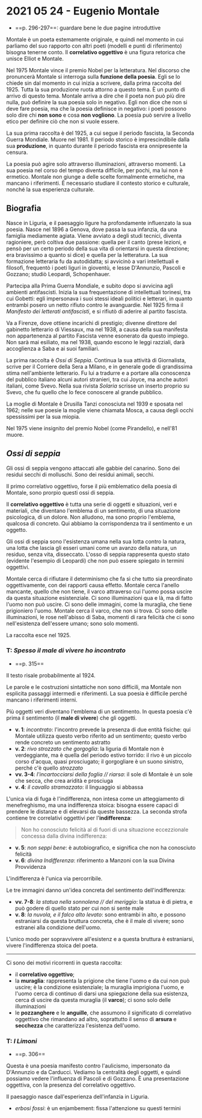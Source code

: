 # 2021 05 24 - Eugenio Montale

- ==p. 296-297==: guardare bene le due pagine introduttive

Montale è un poeta estemamente originale, e quindi nel momento in cui parliamo del suo rapporto con altri poeti (modelli e punti di riferimento) bisogna tenerne conto.
Il **correlativo oggettivo** è una figura retorica che unisce Elliot e Montale.

Nel 1975 Montale vince il premio Nobel per la letteratura. Nel discorso che pronuncerà Montale si interroga sulla **funzione della poesia**.
Egli se lo chiede sin dal momento in cui inizia a scrivere, dalla prima raccolta del 1925. Tutta la sua produzione ruota attorno a questo tema.
È un punto di arrivo di questo tema. Montale arriva a dire che il poeta non può più dire nulla, può definire la sua poesia solo in negativo. Egli non dice che non si deve fare poesia, ma che la poesia definisce in negativo: i poeti possono solo dire chi **non sono** e cosa **non vogliono**. La poesia può servire a livello etico per definire ciò che non si vuole essere.

La sua prima raccolta è del 1925, a cui segue il periodo fascista, la Seconda Guerra Mondiale. Muore nel 1981. Il periodo storico è imprescindibile dalla sua **produzione**, in quanto durante il periodo fascista era onnipresente la censura.

La poesia può agire solo attraverso illuminazioni, attraverso momenti. La sua poesia nel corso del tempo diventa difficile, per pochi, ma lui non è ermetico.
Montale non giunge a delle scelte formalmente ermetiche, ma mancano i riferimenti. È necessario studiare il contesto storico e culturale, nonché la sua esperienza culturale.

## Biografia

Nasce in Liguria, e il paesaggio ligure ha profondamente influenzato la sua poesia. Nasce nel 1896 a Genova, dove passa la sua infanzia, da una famiglia mediamente agiata. Viene avviato a degli studi tecnici, diventa ragioniere, però coltiva due passione: quella per il canto (prese lezioni, e pensò per un certo periodo della sua vita di orientarsi in questa direzione; era bravissimo a quanto si dice) e quella per la letteratura. La sua formazione letteraria fu da autodidatta; si avvicinò a vari intellettuali e filosofi, frequentò i poeti liguri in gioventù, e lesse D'Annunzio, Pascoli e Gozzano; studiò Leopardi, Schopenhauer.

Partecipa alla Prima Guerra Mondiale, e subito dopo si avvicina agli ambienti antifascisti. Inizia la sua frequentazione di intellettuali torinesi, tra cui Gobetti: egli impersonava i suoi stessi ideali politici e letterari, in quanto entrambi posero un netto rifiuto contro le avanguardie.
Nel 1925 firma il *Manifesto dei letterati antifascisti*, e si rifiutò di aderire al partito fascista. 

Va a Firenze, dove ottiene incarichi di prestigio; divenne direttore del gabinetto letterario di Viessaux, ma nel 1938, a causa della sua manifesta non appartenenza al partito Fascista venne esonerato da questo impiego. Non sarà mai esiliato, ma nel 1938, quando escono le leggi razziali, darà accoglienza a Saba e ai suoi familiari.

La prima raccolta è *Ossi di Seppia*. Continua la sua attività di Giornalista, scrive per il Corriere della Sera a Milano, e in generale gode di grandissima stima nell'ambiente letterario.
Fu lui a tradurre e a portare alla conoscenza del pubblico italiano alcuni autori stranieri, tra cui Joyce, ma anche autori italiani, come Svevo. Nella sua rivista *Solaria* scrisse un inserto proprio su Svevo, che fu quello che lo fece conoscere al grande pubblico.

La moglie di Montale è Drusilla Tanzi conosciuta nel 1939 e sposata nel 1962; nelle sue poesie la moglie viene chiamata Mosca, a causa degli occhi spessissimi per la sua miopia.

Nel 1975 viene insignito del premio Nobel (come Pirandello), e nell'81 muore.

## *Ossi di seppia*

Gli ossi di seppia vengono attaccati alle gabbie del canarino. Sono dei residui secchi di molluschi. Sono dei residui animali, secchi.

Il primo correlativo oggettivo, forse il più emblematico della poesia di Montale, sono prorpio questi ossi di seppia.

Il **correlativo oggettivo** è tutta una serie di oggetti e situazioni, veri e materiali, che diventano l'emblema di un sentimento, di una situazione psicologica, di un dolore. Non alludono, ma sono proprio l'emblema, qualcosa di concreto. Qui abbiamo la corrispondenza tra il sentimento e un oggetto.

Gli ossi di seppia sono l'esistenza umana nella sua lotta contro la natura, una lotta che lascia gli esseri umani come un avanzo della natura, un residuo, senza vita, disseccato. L'osso di seppia rappresenta questo stato (evidente l'esempio di Leopardi) che non può essere spiegato in termini oggettivi.

Montale cerca di rifiutare il determinismo che fa sì che tutto sia preordinato oggettivamente, con dei rapporti causa effetto. Montale cerca l'anello mancante, quello che non tiene, il varco attraverso cui l'uomo possa uscire da questa situazione esistenziale. Ci sono illuminazioni qua e là, ma di fatto l'uomo non può uscire.
Ci sono delle immagini, come la muraglia, che tiene prigioniero l'uomo. Montale cerca il varco, che non si trova. Ci sono delle illuminazioni, le rose nell'abisso di Saba, momenti di rara felicità che ci sono nell'esistenza dell'essere umano; sono solo momenti.

La raccolta esce nel 1925.

### T: *Spesso il male di vivere ho incontrato*

- ==p. 315==

Il testo risale probabilmente al 1924.

Le parole e le costruzioni sintattiche non sono difficili, ma Montale non esplicita passaggi intermedi e riferimenti. La sua poesia è difficile perché mancano i riferimenti interni.

Più oggetti veri diventano l'emblema di un sentimento. In questa poesia c'è prima il sentimento (il **male di vivere**) che gli oggetti.
- **v. 1**: *incontrato*: l'incontro prevede la presenza di due entità fisiche: qui Montale utilizza questo verbo riferito ad un sentimento; questo verbo rende concreto un sentimento astratto
- **v. 2**: *rivo strozzato che gorgoglia*: la liguria di Montale non è verdeggiante, ma è quella del periodo estivo torrido: il rivo è un piccolo corso d'acqua, quasi prosciugato; il gorgogliare è un suono sinistro, perché c'è quello *strozzato*
- **vv. 3-4**: *l'incartocciarsi della foglia // riarsa*: il sole di Montale è un sole che secca, che crea aridità e prosciuga
- **v. 4**: *il cavallo stramazzato*: il linguaggio si abbassa

L'unica via di fuga è l'indifferenza, non intesa come un atteggiamento di menefreghismo, ma una indifferenza stoica: bisogna essere capaci di prendere le distanze e di elevarsi da queste bassezza.
La seconda strofa contiene tre correlativi oggettivi per l'**indifferenza**:
> Non ho conosciuto felicità al di fuori di una situazione eccezzionale concessa dalla divina indifferenza:

- **v. 5**: *non seppi bene*: è autobiografico, e significa che non ha conosciuto felicità
- **v. 6**: *divina Indifferenza*: riferimento a Manzoni con la sua Divina Provvidenza

L'indifferenza è l'unica via percorribile.

Le tre immagini danno un'idea concreta del sentimento dell'indifferenza:
- **vv. 7-8**: *la statua nella sonnolena // del meriggio*: la statua è di pietra, e può godere di quello stato per cui non si sente male
- **v. 8**: *la nuvola, e il falco alto levato*: sono entrambi in alto, e possono estraniarsi da questa bruttura concreta, che è il male di vivere; sono estranei alla condizione dell'uomo.

L'unico modo per sopravvivere all'esistenz e a questa bruttura è estraniarsi, vivere l'indifferenza stoica del poeta.

---

Ci sono dei motivi ricorrenti in questa raccolta: 
- il **correlativo oggettivo**;
- la **muraglia**: rappresenta la prigione che tiene l'uomo e da cui non può uscire; è la condizione esistenziale; la muraglia imprigiona l'uomo, e l'uomo cerca di continuo di darsi una spiegazione della sua esistenza, cerca di uscire da questa muraglia (il **varco**); ci sono solo delle illuminazioni
- le **pozzanghere** e le **anguille**, che assumono il significato di correlativo oggettivo che rimandano ad altro, soprattutto il senso di **arsura** e **secchezza** che caratterizza l'esistenza dell'uomo.

### T: *I Limoni*

- ==p. 306==

Questa è una poesia manifesto contro l'aulicismo, impersonato da D'Annunzio e da Carducci. Vediamo la centralità degli oggetti, e quindi possiamo vedere l'influenza di Pascoli e di Gozzano.
È una presentazione oggettiva, con la presenza del correlativo oggettivo.

Il paesaggio nasce dall'esperienza dell'infanzia in Liguria.

- *erbosi fossi*: è un enjambement: fissa l'attenzione su questi termini